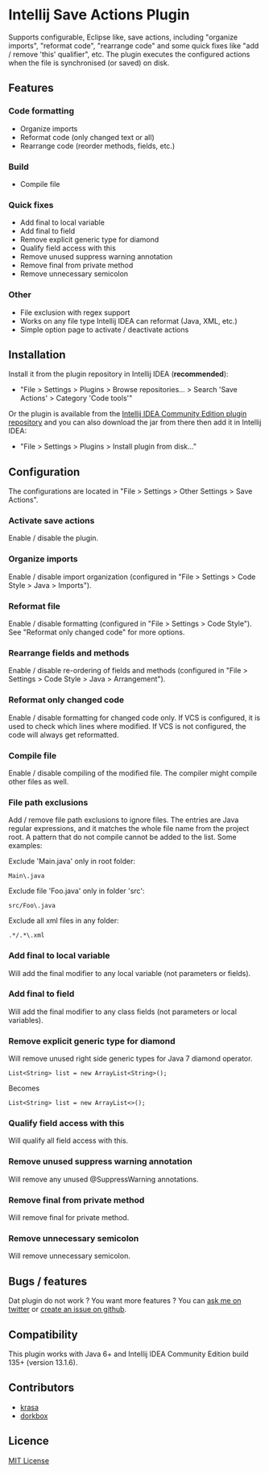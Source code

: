 # Intellij Save Actions Plugin

Supports configurable, Eclipse like, save actions, including "organize imports", "reformat code", "rearrange code" and some quick fixes like "add / remove 'this' qualifier", etc. The plugin executes the configured actions when the file is synchronised (or saved) on disk.

## Features

### Code formatting

- Organize imports
- Reformat code (only changed text or all)
- Rearrange code (reorder methods, fields, etc.)

### Build

- Compile file

### Quick fixes

- Add final to local variable
- Add final to field
- Remove explicit generic type for diamond
- Qualify field access with this
- Remove unused suppress warning annotation
- Remove final from private method
- Remove unnecessary semicolon

### Other

- File exclusion with regex support
- Works on any file type Intellij IDEA can reformat (Java, XML, etc.)
- Simple option page to activate / deactivate actions

## Installation

Install it from the plugin repository in Intellij IDEA (**recommended**):

- "File > Settings > Plugins > Browse repositories... > Search 'Save Actions' > Category 'Code tools'"

Or the plugin is available from the [Intellij IDEA Community Edition plugin repository](https://plugins.jetbrains.com/plugin/7642) and you can also download the jar from there then add it in Intellij IDEA:

- "File > Settings > Plugins > Install plugin from disk..."

## Configuration

The configurations are located in "File > Settings > Other Settings > Save Actions".

### Activate save actions 

Enable / disable the plugin.

### Organize imports

Enable / disable import organization (configured in "File > Settings > Code Style > Java > Imports").

### Reformat file

Enable / disable formatting (configured in "File > Settings > Code Style"). See "Reformat only changed code" for more options.

### Rearrange fields and methods

Enable / disable re-ordering of fields and methods (configured in "File > Settings > Code Style > Java > Arrangement").

### Reformat only changed code

Enable / disable formatting for changed code only. If VCS is configured, it is used to check which lines where modified. If VCS is not configured, the code will always get reformatted.

### Compile file

Enable / disable compiling of the modified file. The compiler might compile other files as well.

### File path exclusions

Add / remove file path exclusions to ignore files. The entries are Java regular expressions, and it matches the whole file name from the project root. A pattern that do not compile cannot be added to the list. Some examples: 

Exclude 'Main.java' only in root folder:

    Main\.java
    
Exclude file 'Foo.java' only in folder 'src':
    
    src/Foo\.java

Exclude all xml files in any folder:

    .*/.*\.xml

### Add final to local variable

Will add the final modifier to any local variable (not parameters or fields).

### Add final to field

Will add the final modifier to any class fields (not parameters or local variables).

### Remove explicit generic type for diamond

Will remove unused right side generic types for Java 7 diamond operator.

    List<String> list = new ArrayList<String>();

Becomes

    List<String> list = new ArrayList<>();

### Qualify field access with this

Will qualify all field access with this.

### Remove unused suppress warning annotation

Will remove any unused @SuppressWarning annotations.

### Remove final from private method

Will remove final for private method.

### Remove unnecessary semicolon

Will remove unnecessary semicolon.

## Bugs / features

Dat plugin do not work ? You want more features ? You can [ask me on twitter](https://twitter.com/dubreuia) or [create an issue on github](https://github.com/dubreuia/intellij-plugin-save-actions/issues).

## Compatibility

This plugin works with Java 6+ and Intellij IDEA Community Edition build 135+ (version 13.1.6).

## Contributors

- [krasa](https://github.com/krasa)
- [dorkbox](https://github.com/dorkbox)

## Licence

[MIT License](LICENSE.txt)
